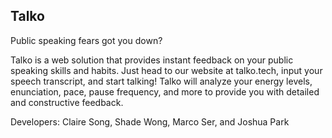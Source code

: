 ## Talko
Public speaking fears got you down?

Talko is a web solution that provides instant feedback on your public speaking skills and habits. Just head to our website at talko.tech, input your speech transcript, and start talking! Talko will analyze your energy levels, enunciation, pace, pause frequency, and more to provide you with detailed and constructive feedback.

Developers: Claire Song, Shade Wong, Marco Ser, and Joshua Park
